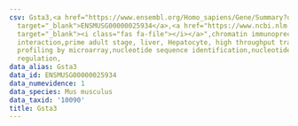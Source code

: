 ```yaml
---
csv: Gsta3,<a href="https://www.ensembl.org/Homo_sapiens/Gene/Summary?db=core;g=ENSMUSG00000025934"
  target="_blank">ENSMUSG00000025934</a>,<a href="https://www.ncbi.nlm.nih.gov/pubmed/23834426"
  target="_blank"><i class="fas fa-file"></i></a>",chromatin immunoprecipitation assay,direct
  interaction,prime adult stage, liver, Hepatocyte, high throughput transcription
  profiling by microarray,nucleotide sequence identification,nucleotide sequence identification,transcriptional
  regulation,
data_alias: Gsta3
data_id: ENSMUSG00000025934
data_numevidence: 1
data_species: Mus musculus
data_taxid: '10090'
title: Gsta3
---
```

